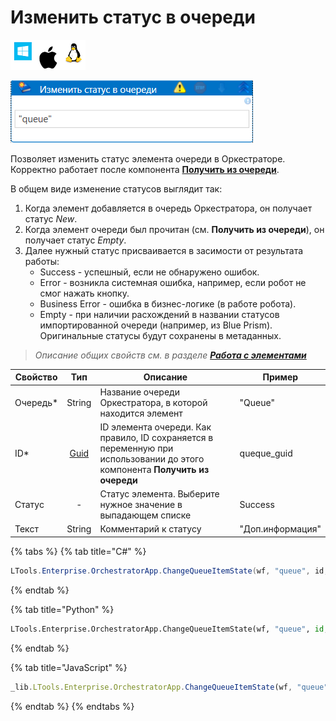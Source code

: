 # Изменить статус в очереди

![](<../../../../.gitbook/assets/image (100) (1) (1) (1) (1) (1) (279).png>)

![](<../../../../.gitbook/assets/изменить статус в очереди.png>)

Позволяет изменить статус элемента очереди в Оркестраторе. Корректно работает после компонента [**Получить из очереди**](https://docs.primo-rpa.ru/primo-rpa/g\_elements/el\_basic/els\_orch/els\_queues/readfromqueue).

В общем виде изменение статусов выглядит так:

1. Когда элемент добавляется в очередь Оркестратора, он получает статус _New_.
2. Когда элемент очереди был прочитан (см. **Получить из очереди**), он получает статус _Empty_.
3. Далее нужный статус присваивается в засимости от результата работы:
   * Success - успешный, если не обнаружено ошибок.
   * Error - возникла системная ошибка, например, если робот не смог нажать кнопку.
   * Business Error - ошибка в бизнес-логике (в работе робота).
   * Empty - при наличии расхождений в названии статусов импортированной очереди (например, из Blue Prism). Оригинальные статусы будут сохранены в метаданных.

> _Описание общих свойств см. в разделе_ [_**Работа с элементами**_](https://docs.primo-rpa.ru/primo-rpa/primo-studio/process/elements)

| Свойство  |                                      Тип                                     | Описание                                                                                                                    | Пример           |
| --------- | :--------------------------------------------------------------------------: | --------------------------------------------------------------------------------------------------------------------------- | ---------------- |
| Очередь\* |                                    String                                    | Название очереди Оркестратора, в которой находится элемент                                                                  | "Queue"          |
| ID\*      | [Guid](https://docs.microsoft.com/ru-ru/dotnet/api/system.guid?view=net-6.0) | ID элемента очереди. Как правило, ID сохраняется в переменную при использовании до этого компонента **Получить из очереди** | queque\_guid     |
| Статус    |                                       -                                      | Статус элемента. Выберите нужное значение в выпадающем списке                                                               | Success          |
| Текст     |                                    String                                    | Комментарий к статусу                                                                                                       | "Доп.информация" |

{% tabs %}
{% tab title="C#" %}
```csharp
LTools.Enterprise.OrchestratorApp.ChangeQueueItemState(wf, "queue", id, LTools.Enums.ExchangeQueueValueEventType.Success, "txt");
```
{% endtab %}

{% tab title="Python" %}
```python
LTools.Enterprise.OrchestratorApp.ChangeQueueItemState(wf, "queue", id, LTools.Enums.ExchangeQueueValueEventType.Success, "txt")
```
{% endtab %}

{% tab title="JavaScript" %}
```javascript
_lib.LTools.Enterprise.OrchestratorApp.ChangeQueueItemState(wf, "queue", id, _lib.LTools.Enums.ExchangeQueueValueEventType.Success, "txt");
```
{% endtab %}
{% endtabs %}
